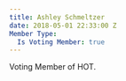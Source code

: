 ```yaml
---
title: Ashley Schmeltzer
date: 2018-05-01 22:33:00 Z
Member Type:
  Is Voting Member: true
---
```


Voting Member of HOT.